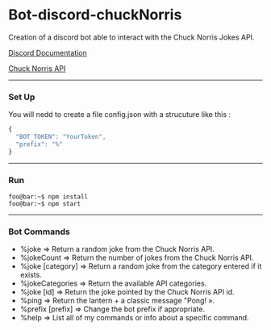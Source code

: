 # Bot-discord-chuckNorris

Creation of a discord bot able to interact with the Chuck Norris Jokes API.

[Discord Documentation](https://discord.js.org/#/docs/main/stable/general/welcome)

[Chuck Norris API](http://www.icndb.com/api/)

--------

### Set Up
You will nedd to create a file config.json with a strucuture like this :

```javascript
{
  "BOT_TOKEN": "YourToken",
  "prefix": "%"
}
```
---------

### Run 
```console
foo@bar:~$ npm install
foo@bar:~$ npm start
```
----------

### Bot Commands 
* %joke => Return a random joke from the Chuck Norris API.
* %jokeCount => Return the number of jokes from the Chuck Norris API.
* %joke [category] => Return a random joke from the category entered if it exists.
* %jokeCategories => Return the available API categories.
* %joke [id] => Return the joke pointed by the Chuck Norris API id.
* %ping => Return the lantern + a classic message "Pong! ».
* %prefix [prefix] => Change the bot prefix if appropriate.
* %help => List all of my commands or info about a specific command.
